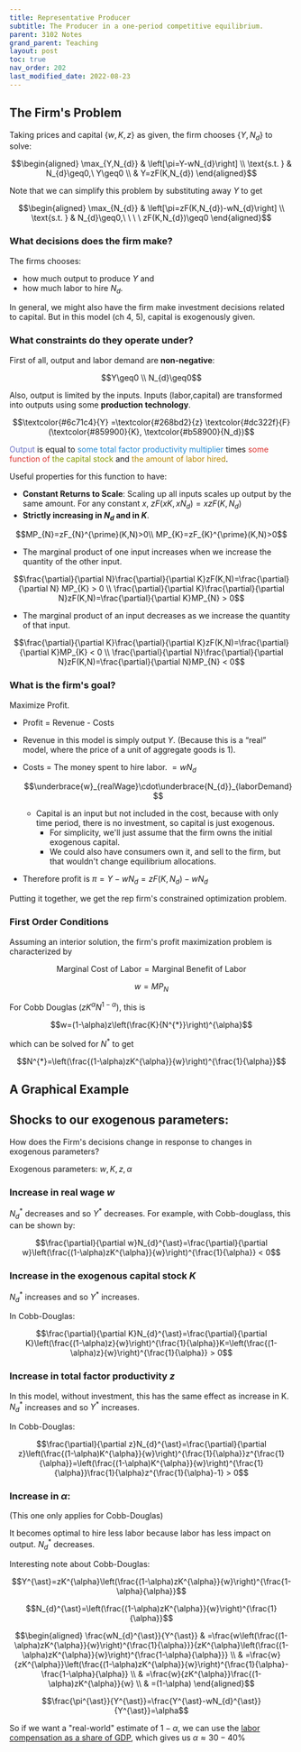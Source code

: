 ```yaml
---
title: Representative Producer
subtitle: The Producer in a one-period competitive equilibrium.
parent: 3102 Notes
grand_parent: Teaching
layout: post
toc: true
nav_order: 202
last_modified_date: 2022-08-23
---
```



## The Firm's Problem

Taking prices and capital $\lbrace w,K,z\rbrace$  as given, the firm chooses $\lbrace Y,N_{d}\rbrace$  to solve:

$$\begin{aligned}
\max_{Y,N_{d}} & \left[\pi=Y-wN_{d}\right] \\
\text{s.t. } & N_{d}\geq0,\ Y\geq0 \\
 & Y=zF(K,N_{d})
\end{aligned}$$

Note that we can simplify this problem by substituting away $Y$ to get

$$\begin{aligned}
\max_{N_{d}} & \left[\pi=zF(K,N_{d})-wN_{d}\right] \\
\text{s.t. } & N_{d}\geq0,\ \ \ \ zF(K,N_{d})\geq0
\end{aligned}$$


### What decisions does the firm make?

The firms chooses:
- how much output to produce $Y$ and 
- how much labor to hire $N_{d}$.

In general, we might also have the firm make investment decisions related to capital. But in this model (ch 4, 5), capital is exogenously given.

### What constraints do they operate under?

First of all, output and labor demand are **non-negative**:

$$Y\geq0 \\ N_{d}\geq0$$

Also, output is limited by the inputs. 
Inputs (labor,capital) are transformed into outputs using some **production technology**. 

$$\textcolor{#6c71c4}{Y} =\textcolor{#268bd2}{z} \textcolor{#dc322f}{F}(\textcolor{#859900}{K}, \textcolor{#b58900}{N_d})$$

<span style="color:#6c71c4">Output</span> is equal to 
<span style="color:#268bd2">some total factor productivity multiplier</span> times 
<span style="color:#dc322f">some function of</span> 
<span style="color:#859900">the capital stock</span> and
<span style="color:#b58900">the amount of labor hired</span>.


<!--$$\text{Output = A function of (capital, labor hired)}$$-->

Useful properties for this function to have:

-  **Constant Returns to Scale**: Scaling up all inputs scales up output by the same amount. For any constant $x$, $zF(xK,xN_{d})=xzF(K,N_{d})$
-  **Strictly increasing in $N_{d}$ and in $K$**. 
 
  $$MP_{N}=zF_{N}^{\prime}(K,N)>0\\
  MP_{K}=zF_{K}^{\prime}(K,N)>0$$

-  The marginal product of one input increases when we increase the quantity of the other input. 
   
  $$\frac{\partial}{\partial N}\frac{\partial}{\partial K}zF(K,N)=\frac{\partial}{\partial N} MP_{K} > 0 \\
  \frac{\partial}{\partial K}\frac{\partial}{\partial N}zF(K,N)=\frac{\partial}{\partial K}MP_{N} > 0$$
  
-  The marginal product of an input decreases as we increase the quantity of that input. 
  
  $$\frac{\partial}{\partial K}\frac{\partial}{\partial K}zF(K,N)=\frac{\partial}{\partial K}MP_{K} < 0 \\
  \frac{\partial}{\partial N}\frac{\partial}{\partial N}zF(K,N)=\frac{\partial}{\partial N}MP_{N} < 0$$

<!--TODO: example of verifying properties
#### Example: Cobb-Douglas
$$zF(K,N)=zK^{\alpha}N^{1-\alpha}$$ 
for some $\alpha\in(0,1)$. Let's verify the properties above:
...-->

### What is the firm's goal?

Maximize Profit. 

-  Profit = Revenue - Costs
-  Revenue in this model is simply output $Y$. (Because this is a “real” model, where the price of a unit of aggregate goods is 1).
-  Costs = The money spent to hire labor. $= wN_{d}$
    
    $$\underbrace{w}_{realWage}\cdot\underbrace{N_{d}}_{laborDemand}$$
    
    -  Capital is an input but not included in the cost, because with only time period, there is no investment, so capital is just exogenous.
        -  For simplicity, we'll just assume that the firm owns the initial exogenous capital.
        -  We could also have consumers own it, and sell to the firm, but that wouldn't change equilibrium allocations.
-  Therefore profit is $\pi=Y-wN_{d}=zF(K,N_{d})-wN_{d}$

Putting it together, we get the rep firm's constrained optimization problem.



### First Order Conditions

Assuming an interior solution, the firm's profit maximization problem is characterized by 

$$\text{Marginal Cost of Labor}=\text{Marginal Benefit of Labor}$$

$$w=MP_{N}$$

For Cobb Douglas ($zK^{\alpha}N^{1-\alpha}$), this is

$$w=(1-\alpha)z\left(\frac{K}{N^{*}}\right)^{\alpha}$$

which can be solved for $N^{*}$ to get

$$N^{*}=\left(\frac{(1-\alpha)zK^{\alpha}}{w}\right)^{\frac{1}{\alpha}}$$









## A Graphical Example

<link href="https://kineticgraphs.org/css/kg.0.2.6.css" rel="stylesheet" type="text/css" />
<script src="https://kineticgraphs.org/js/kg3d.0.2.6.js"></script>
<div class="kg-container" src="./graphs/twoPeriodCollateralConstraint.yml" clearcolor="#fff0"></div>










## Shocks to our exogenous parameters:

How does the Firm's decisions change in response to changes in exogenous parameters?

Exogenous parameters: $w,K,z,\alpha$

### Increase in real wage $w$

$N_{d}^{\ast}$ decreases
and so $Y^{\ast}$ decreases. 
For example, with Cobb-douglass, this can be shown by:

$$\frac{\partial}{\partial w}N_{d}^{\ast}=\frac{\partial}{\partial w}\left(\frac{(1-\alpha)zK^{\alpha}}{w}\right)^{\frac{1}{\alpha}} < 0$$

### Increase in the exogenous capital stock $K$

$N_{d}^{\ast}$ increases 
and so $Y^{\ast}$ increases.

In Cobb-Douglas:

$$\frac{\partial}{\partial K}N_{d}^{\ast}=\frac{\partial}{\partial K}\left(\frac{(1-\alpha)z}{w}\right)^{\frac{1}{\alpha}}K=\left(\frac{(1-\alpha)z}{w}\right)^{\frac{1}{\alpha}} > 0$$

### Increase in total factor productivity $z$

In this model, without investment, this has the same effect as increase in K. 
$N_{d}^{\ast}$ increases 
and so $Y^{\ast}$ increases.

In Cobb-Douglas:

$$\frac{\partial}{\partial z}N_{d}^{\ast}=\frac{\partial}{\partial z}\left(\frac{(1-\alpha)K^{\alpha}}{w}\right)^{\frac{1}{\alpha}}z^{\frac{1}{\alpha}}=\left(\frac{(1-\alpha)K^{\alpha}}{w}\right)^{\frac{1}{\alpha}}\frac{1}{\alpha}z^{\frac{1}{\alpha}-1} > 0$$

###  Increase in $\alpha$: 

(This one only applies for Cobb-Douglas)

It becomes optimal to hire less labor because labor has less impact on output. $N_{d}^{\ast}$ decreases.





<aside markdown="block">

Interesting note about Cobb-Douglas:

$$Y^{\ast}=zK^{\alpha}\left(\frac{(1-\alpha)zK^{\alpha}}{w}\right)^{\frac{1-\alpha}{\alpha}}$$

$$N_{d}^{\ast}=\left(\frac{(1-\alpha)zK^{\alpha}}{w}\right)^{\frac{1}{\alpha}}$$

$$\begin{aligned}
\frac{wN_{d}^{\ast}}{Y^{\ast}} & =\frac{w\left(\frac{(1-\alpha)zK^{\alpha}}{w}\right)^{\frac{1}{\alpha}}}{zK^{\alpha}\left(\frac{(1-\alpha)zK^{\alpha}}{w}\right)^{\frac{1-\alpha}{\alpha}}} \\
 & =\frac{w}{zK^{\alpha}}\left(\frac{(1-\alpha)zK^{\alpha}}{w}\right)^{\frac{1}{\alpha}-\frac{1-\alpha}{\alpha}} \\
 & =\frac{w}{zK^{\alpha}}\frac{(1-\alpha)zK^{\alpha}}{w} \\
 & =(1-\alpha)
\end{aligned}$$

$$\frac{\pi^{\ast}}{Y^{\ast}}=\frac{Y^{\ast}-wN_{d}^{\ast}}{Y^{\ast}}=\alpha$$

So if we want a "real-world" estimate of $1-\alpha$, we can use the [labor compensation as a share of GDP](https://fred.stlouisfed.org/series/LABSHPUSA156NRUG), which gives us $\alpha\approx30-40\%$

</aside>



